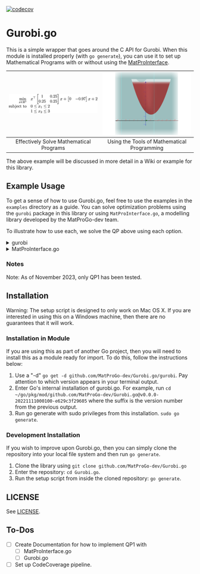 [![codecov](https://codecov.io/gh/MatProGo-dev/Gurobi.go/graph/badge.svg?token=PLWY38PGZA)](https://codecov.io/gh/MatProGo-dev/Gurobi.go)
# Gurobi.go
This is a simple wrapper that goes around the C API for Gurobi.
When this module is installed properly (with `go generate`),
you can use it to set up Mathematical Programs with or
without using the [MatProInterface](https://github.com/MatProGo-dev/MatProInterface.go).

| ![](images/qp1/scalar-range-optimization1.png) | ![](images/qp1/geogebra-export1-yz-slice.png) |
|:----------------------------------------------:|:---------------------------------------------:|
|    Effectively Solve Mathematical Programs     |  Using the Tools of Mathematical Programming  |

The above example will be discussed in more detail in a Wiki or example for this library.

## Example Usage

To get a sense of how to use Gurobi.go, feel free to use the examples in the `examples` directory as a guide. You can solve
optimization problems using the `gurobi` package in this library or using `MatProInterface.go`, a modelling library developed
by the MatProGo-dev team.

To illustrate how to use each, we solve the QP above using each option.

<details>
  <summary>gurobi</summary>
  
  ```
  package main

  import (
      "fmt"
  
      gurobi "github.com/MatProGo-dev/Gurobi.go/gurobi"
  )
  
  func main() {
      // Constants
      exampleName := "gurobi_go-qp1"
      // Create environment.
      env, err := gurobi.NewEnv(exampleName + ".log")
      if err != nil {
          panic(err.Error())
      }
      defer env.Free()
  
      // Create an empty model.
      model, err := gurobi.NewModel(exampleName+".model", env)
      if err != nil {
          panic(err.Error())
      }
      defer model.Free()
  
      // Add varibles
      x1, err := model.AddVar(gurobi.CONTINUOUS, 0.0, -gurobi.INFINITY, gurobi.INFINITY, "x", []*gurobi.Constr{}, []float64{})
      if err != nil {
          panic(err.Error())
      }
      x2, err := model.AddVar(gurobi.CONTINUOUS, 0.0, -gurobi.INFINITY, gurobi.INFINITY, "y", []*gurobi.Constr{}, []float64{})
      if err != nil {
          panic(err.Error())
      }
  
      // Integrate new variables.
      if err := model.Update(); err != nil {
          panic(err.Error())
      }
  
      // Set Objective function
      expr := gurobi.QuadExpr{}
      expr.AddTerm(x2, -0.97).AddQTerm(x1, x1, 1).AddQTerm(x1, x2, 0.5).AddQTerm(x2, x2, 0.25)
      if err := model.SetObjective(&expr, gurobi.MINIMIZE); err != nil {
          panic(err.Error())
      }
  
      // First constraint
      if _, err = model.AddConstr([]*gurobi.Var{x1, x2}, []float64{1.0, 0.0}, '>', 0.0, "c0"); err != nil {
          panic(err.Error())
      }
  
      // Second constraint
      if _, err = model.AddConstr([]*gurobi.Var{x1, x2}, []float64{0.0, 1}, '>', 1.0, "c1"); err != nil {
          panic(err.Error())
      }
  
      // Third constraint
      if _, err = model.AddConstr([]*gurobi.Var{x1, x2}, []float64{1.0, 0.0}, '<', 2.0, "c2"); err != nil {
          panic(err.Error())
      }
  
      // Fourth constraint
      if _, err = model.AddConstr([]*gurobi.Var{x1, x2}, []float64{0.0, 1}, '<', 3.0, "c3"); err != nil {
          panic(err.Error())
      }
  
      // Optimize model
      if err := model.Optimize(); err != nil {
          panic(err.Error())
      }
  
      // Write model to 'qp1.lp'.
      if err := model.Write(exampleName + ".lp"); err != nil {
          panic(err.Error())
      }
  
      // Capture solution information
      optimstatus, err := model.GetIntAttr(gurobi.INT_ATTR_STATUS)
      if err != nil {
          panic(err.Error())
      }
  
      objval, err := model.GetDoubleAttr(gurobi.DBL_ATTR_OBJVAL)
      if err != nil {
          panic(err.Error())
      }
  
      sol, err := model.GetDoubleAttrVars(gurobi.DBL_ATTR_X, []*gurobi.Var{x1, x2})
      if err != nil {
          panic(err.Error())
      }
  
      fmt.Printf("\nOptimization complete\n")
      if optimstatus == gurobi.OPTIMAL {
          fmt.Printf("Optimal objective: %.4e\n", objval)
          fmt.Printf("  x=%.4f, y=%.4f\n", sol[0], sol[1])
      } else if optimstatus == gurobi.INF_OR_UNBD {
          fmt.Printf("Model is infeasible or unbounded\n")
      } else {
          fmt.Printf("Optimization was stopped early\n")
      }
  }
  ```

</details>

<details>
  <summary>MatProInterface.go</summary>

  ```
  package main

  import (
  "fmt"
  "github.com/MatProGo-dev/Gurobi.go/mpgSolver"
  "gonum.org/v1/gonum/mat"
  
      gurobi "github.com/MatProGo-dev/Gurobi.go/gurobi"
      "github.com/MatProGo-dev/MatProInterface.go/optim"
  )
  
  func main() {
      // Constants
      exampleName := "matprointerface-qp1"
      
      // Create environment.
      env, err := gurobi.NewEnv(exampleName + ".log")
      if err != nil {
          panic(err.Error())
      }
      defer env.Free()
  
      // Create an empty model.
      model := optim.NewModel(exampleName + ".model")
  
      // Add varibles
      x := model.AddVariableVector(2)
  
      vd1 := mat.NewVecDense(2, []float64{0.0, 1.0})
      vd2 := mat.NewVecDense(2, []float64{2.0, 3.0})
  
      // Create constraints
      err = model.AddConstraint(x.GreaterEq(*vd1))
      if err != nil {
          panic(fmt.Sprintf("there was an issue creating the proper vector constraint: %v", err))
      }
  
      err = model.AddConstraint(x.LessEq(*vd2))
      if err != nil {
          panic(fmt.Sprintf("there was an issue creating the proper vector constraint: %v", err))
      }
  
      // Set Objective function
      Q1 := *mat.NewDense(2, 2, []float64{1.0, 0.25, 0.25, 0.25})
  
      prod1, _ := x.Transpose().Multiply(Q1)
      prod2, err := prod1.Multiply(x)
      if err != nil {
          panic(fmt.Sprintf("there was an issue creating product 2: %v", err))
      }
  
      sum, err := prod2.Plus(
          x.Transpose().Multiply(*mat.NewVecDense(2, []float64{0, -0.97})),
      )
      if err != nil {
          panic(fmt.Sprintf("There was an issue computing the final sum: %v", err))
      }
  
      err = model.SetObjective(sum, optim.SenseMinimize)
      if err != nil {
          panic(fmt.Sprintf("There was an issue setting the objective for the model: %v", err))
      }
  
      // Solve the above model with GurobiSolver
      sol, gs, err := mpgSolver.Solve(*model)
      if err != nil {
          panic(
              fmt.Errorf("error in solving model: %v", err),
          )
      }
  
      //// Write model to 'qp.lp'.
      fmt.Printf("%v\n%v\n%v\n", gs.GoopIDToGurobiIndexMap, x.Elements[0].ID, x.Elements[1].ID)
      if err := gs.CurrentModel.Write(exampleName + ".lp"); err != nil {
          panic(err.Error())
      }
  
      // Capture solution information
      optimstatus := sol.Status
      objval := sol.Objective
  
      fmt.Printf("\nOptimization complete\n")
      if optimstatus == gurobi.OPTIMAL {
          fmt.Printf("Optimal objective: %.4e\n", objval)
          fmt.Printf("  x_1=%.4f, x_2=%.4f\n", sol.Values[0], sol.Values[1])
      } else if optimstatus == gurobi.INF_OR_UNBD {
          fmt.Printf("Model is infeasible or unbounded\n")
      } else {
          fmt.Printf("Optimization was stopped early\n")
      }
  }
  ```

</details>

### Notes

Note: As of November 2023, only QP1 has been tested.

## Installation

Warning: The setup script is designed to only work on Mac OS X. If you are interested in using this on a Windows machine, then there are no guarantees that it will work.

### Installation in Module

If you are using this as part of another Go project, then you will need to install this as a module ready for import.
To do this, follow the instructions below:

1. Use a "-d" `go get -d github.com/MatProGo-dev/Gurobi.go/gurobi`. Pay attention to which version appears in your terminal output.
2. Enter Go's internal installation of gurobi.go. For example, run `cd ~/go/pkg/mod/github.com/MatProGo-dev/Gurobi.go@v0.0.0-20221111000100-e629c3f29605` where the suffix is the version number from the previous output.
3. Run go generate with sudo privileges from this installation. `sudo go generate`.

### Development Installation

If you wish to improve upon Gurobi.go, then you can simply clone the repository into your local file system and then run `go generate`.

1. Clone the library using `git clone github.com/MatProGo-dev/Gurobi.go `
2. Enter the repository: `cd Gurobi.go`.
3. Run the setup script from inside the cloned repository: `go generate`.

## LICENSE
See [LICENSE](LICENSE).

## To-Dos

* [ ] Create Documentation for how to implement QP1 with
  * [ ] MatProInterface.go
  * [ ] Gurobi.go
* [ ] Set up CodeCoverage pipeline.